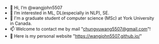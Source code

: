 - 👋 Hi, I’m @wangjohn5507
- 👀 I’m interested in ML, DL(especially in NLP), SE.
- 💞️ I'm a graduate student of computer science (MSc) at York University in Canada.
- 📫 Welcome to contact me by mail "chungyuwang5507@gmail.com"!
- 🙌 Here is my personal website "https://wangjohn5507.github.io/"

<!---
wangjohn5507/wangjohn5507 is a ✨ special ✨ repository because its `README.md` (this file) appears on your GitHub profile.
You can click the Preview link to take a look at your changes.
--->
